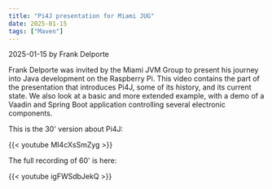 ```yaml
---
title: "Pi4J presentation for Miami JUG"
date: 2025-01-15
tags: ["Maven"]
---
```


2025-01-15 by Frank Delporte

Frank Delporte was invited by the Miami JVM Group to present his journey into Java development on the Raspberry Pi. This video contains the part of the presentation that introduces Pi4J, some of its history, and its current state. We also look at a basic and more extended example, with a demo of a Vaadin and Spring Boot application controlling several electronic components.

This is the 30' version about Pi4J:

{{< youtube MI4cXsSmZyg >}}

The full recording of 60' is here:

{{< youtube igFWSdbJekQ >}}

